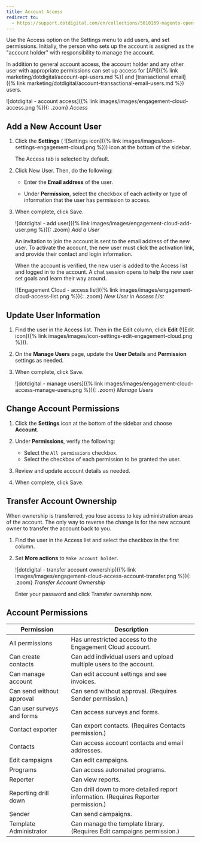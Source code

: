 ```yaml
---
title: Account Access
redirect to:
  - https://support.dotdigital.com/en/collections/5610169-magento-open-source-and-adobe-commerce
---
```


Use the Access option on the Settings menu to add users, and set permissions. Initially, the person who sets up the account is assigned as the "account holder" with responsibility to manage the account.

In addition to general account access, the account holder and any other user with appropriate permissions can set up access for [API]({% link marketing/dotdigital/account-api-users.md %}) and [transactional email]({% link marketing/dotdigital/account-transactional-email-users.md %}) users.

![dotdigital - account access]({% link images/images/engagement-cloud-access.png %}){: .zoom}
_Access_

## Add a New Account User

1. Click the **Settings** ( ![Settings icon]({% link images/images/icon-settings-engagement-cloud.png %})) icon at the bottom of the sidebar.

    The Access tab is selected by default.

1. Click <span class="btn">New User</span>. Then, do the following:

    - Enter the **Email address** of the user.

    - Under **Permission**, select the checkbox of each activity or type of information that the user has permission to access.

1. When complete, click <span class="btn">Save</span>.

    ![dotdigital - add user]({% link images/images/engagement-cloud-add-user.png %}){: .zoom}
    _Add a User_

    An invitation to join the account is sent to the email address of the new user. To activate the account, the new user must click the activation link, and provide their contact and login information.

    When the account is verified, the new user is added to the Access list and logged in to the account. A chat session opens to help the new user set goals and learn their way around.

    ![Engagement Cloud - access list]({% link images/images/engagement-cloud-access-list.png %}){: .zoom}
    _New User in Access List_

## Update User Information

1. Find the user in the Access list. Then in the Edit column, click **Edit** (![Edit icon]({% link images/images/icon-settings-edit-engagement-cloud.png %})).

1. On the **Manage Users** page, update the **User Details** and **Permission** settings as needed.

1. When complete, click <span class="btn">Save</span>.

    ![dotdigital - manage users]({% link images/images/engagement-cloud-access-manage-users.png %}){: .zoom}
    _Manage Users_

## Change Account Permissions

1. Click the **Settings** icon at the bottom of the sidebar and choose **Account**.

1. Under **Permissions**, verify the following:

    - Select the `All permissions` checkbox.
    - Select the checkbox of each permission to be granted the user.

1. Review and update account details as needed.

1. When complete, click <span class="btn">Save</span>.

## Transfer Account Ownership

When ownership is transferred, you lose access to key administration areas of the account. The only way to reverse the change is for the new account owner to transfer the account back to you.

1. Find the user in the Access list and select the checkbox in the first column.

1. Set **More actions** to `Make account holder`.

    ![dotdigital - transfer account ownership]({% link images/images/engagement-cloud-access-account-transfer.png %}){: .zoom}
    _Transfer Account Ownership_

    Enter your password and click <span class="btn">Transfer ownership now</span>.

## Account Permissions

|Permission|Description|
|--- |--- |
|All permissions|Has unrestricted  access to the Engagement Cloud account.|
|Can create contacts|Can add individual users and upload multiple users to the account.|
|Can manage account|Can edit account settings and see invoices.|
|Can send without approval|Can send without approval. (Requires Sender permission.)|
|Can user surveys and forms|Can access surveys and forms.|
|Contact exporter|Can export contacts. (Requires Contacts permission.)|
|Contacts|Can access account contacts and email addresses.|
|Edit campaigns|Can edit campaigns.|
|Programs|Can access automated programs.|
|Reporter|Can view reports.|
|Reporting drill down|Can drill down to more detailed report information. (Requires Reporter permission.)|
|Sender|Can send campaigns.|
|Template Administrator|Can manage the template library. (Requires Edit campaigns permission.)|
